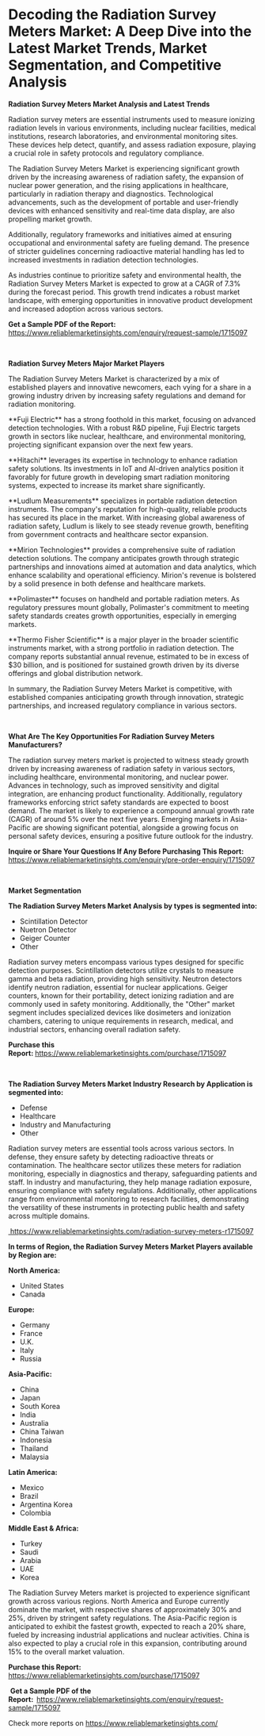 <p><h1>Decoding the Radiation Survey Meters Market: A Deep Dive into the Latest Market Trends, Market Segmentation, and Competitive Analysis</h1></p><p><strong>Radiation Survey Meters Market Analysis and Latest Trends</strong></p>
<p><p>Radiation survey meters are essential instruments used to measure ionizing radiation levels in various environments, including nuclear facilities, medical institutions, research laboratories, and environmental monitoring sites. These devices help detect, quantify, and assess radiation exposure, playing a crucial role in safety protocols and regulatory compliance.</p><p>The Radiation Survey Meters Market is experiencing significant growth driven by the increasing awareness of radiation safety, the expansion of nuclear power generation, and the rising applications in healthcare, particularly in radiation therapy and diagnostics. Technological advancements, such as the development of portable and user-friendly devices with enhanced sensitivity and real-time data display, are also propelling market growth.</p><p>Additionally, regulatory frameworks and initiatives aimed at ensuring occupational and environmental safety are fueling demand. The presence of stricter guidelines concerning radioactive material handling has led to increased investments in radiation detection technologies. </p><p>As industries continue to prioritize safety and environmental health, the Radiation Survey Meters Market is expected to grow at a CAGR of 7.3% during the forecast period. This growth trend indicates a robust market landscape, with emerging opportunities in innovative product development and increased adoption across various sectors.</p></p>
<p><strong>Get a Sample PDF of the Report:&nbsp;</strong> <a href="https://www.reliablemarketinsights.com/enquiry/request-sample/1715097?utm_campaign=2943&utm_medium=2&utm_source=Github&utm_content=ia&utm_term=11042025&utm_id=radiation-survey-meters">https://www.reliablemarketinsights.com/enquiry/request-sample/1715097</a></p>
<p>&nbsp;</p>
<p><strong>Radiation Survey Meters Major Market Players</strong></p>
<p><p>The Radiation Survey Meters Market is characterized by a mix of established players and innovative newcomers, each vying for a share in a growing industry driven by increasing safety regulations and demand for radiation monitoring.</p><p>**Fuji Electric** has a strong foothold in this market, focusing on advanced detection technologies. With a robust R&D pipeline, Fuji Electric targets growth in sectors like nuclear, healthcare, and environmental monitoring, projecting significant expansion over the next few years.</p><p>**Hitachi** leverages its expertise in technology to enhance radiation safety solutions. Its investments in IoT and AI-driven analytics position it favorably for future growth in developing smart radiation monitoring systems, expected to increase its market share significantly.</p><p>**Ludlum Measurements** specializes in portable radiation detection instruments. The company's reputation for high-quality, reliable products has secured its place in the market. With increasing global awareness of radiation safety, Ludlum is likely to see steady revenue growth, benefiting from government contracts and healthcare sector expansion.</p><p>**Mirion Technologies** provides a comprehensive suite of radiation detection solutions. The company anticipates growth through strategic partnerships and innovations aimed at automation and data analytics, which enhance scalability and operational efficiency. Mirion's revenue is bolstered by a solid presence in both defense and healthcare markets.</p><p>**Polimaster** focuses on handheld and portable radiation meters. As regulatory pressures mount globally, Polimaster's commitment to meeting safety standards creates growth opportunities, especially in emerging markets.</p><p>**Thermo Fisher Scientific** is a major player in the broader scientific instruments market, with a strong portfolio in radiation detection. The company reports substantial annual revenue, estimated to be in excess of $30 billion, and is positioned for sustained growth driven by its diverse offerings and global distribution network.</p><p>In summary, the Radiation Survey Meters Market is competitive, with established companies anticipating growth through innovation, strategic partnerships, and increased regulatory compliance in various sectors.</p></p>
<p>&nbsp;</p>
<p><strong>What Are The Key Opportunities For Radiation Survey Meters Manufacturers?</strong></p>
<p><p>The radiation survey meters market is projected to witness steady growth driven by increasing awareness of radiation safety in various sectors, including healthcare, environmental monitoring, and nuclear power. Advances in technology, such as improved sensitivity and digital integration, are enhancing product functionality. Additionally, regulatory frameworks enforcing strict safety standards are expected to boost demand. The market is likely to experience a compound annual growth rate (CAGR) of around 5% over the next five years. Emerging markets in Asia-Pacific are showing significant potential, alongside a growing focus on personal safety devices, ensuring a positive future outlook for the industry.</p></p>
<p><strong>Inquire or Share Your Questions If Any Before Purchasing This Report:</strong> <a href="https://www.reliablemarketinsights.com/enquiry/pre-order-enquiry/1715097?utm_campaign=2943&utm_medium=2&utm_source=Github&utm_content=ia&utm_term=11042025&utm_id=radiation-survey-meters">https://www.reliablemarketinsights.com/enquiry/pre-order-enquiry/1715097</a></p>
<p>&nbsp;</p>
<p><strong>Market Segmentation</strong></p>
<p><strong>The Radiation Survey Meters Market Analysis by types is segmented into:</strong></p>
<p><ul><li>Scintillation Detector</li><li>Nuetron Detector</li><li>Geiger Counter</li><li>Other</li></ul></p>
<p><p>Radiation survey meters encompass various types designed for specific detection purposes. Scintillation detectors utilize crystals to measure gamma and beta radiation, providing high sensitivity. Neutron detectors identify neutron radiation, essential for nuclear applications. Geiger counters, known for their portability, detect ionizing radiation and are commonly used in safety monitoring. Additionally, the "Other" market segment includes specialized devices like dosimeters and ionization chambers, catering to unique requirements in research, medical, and industrial sectors, enhancing overall radiation safety.</p></p>
<p><strong>Purchase this Report:&nbsp;</strong><a href="https://www.reliablemarketinsights.com/purchase/1715097?utm_campaign=2943&utm_medium=2&utm_source=Github&utm_content=ia&utm_term=11042025&utm_id=radiation-survey-meters">https://www.reliablemarketinsights.com/purchase/1715097</a></p>
<p>&nbsp;</p>
<p><strong>The Radiation Survey Meters Market Industry Research by Application is segmented into:</strong></p>
<p><ul><li>Defense</li><li>Healthcare</li><li>Industry and Manufacturing</li><li>Other</li></ul></p>
<p><p>Radiation survey meters are essential tools across various sectors. In defense, they ensure safety by detecting radioactive threats or contamination. The healthcare sector utilizes these meters for radiation monitoring, especially in diagnostics and therapy, safeguarding patients and staff. In industry and manufacturing, they help manage radiation exposure, ensuring compliance with safety regulations. Additionally, other applications range from environmental monitoring to research facilities, demonstrating the versatility of these instruments in protecting public health and safety across multiple domains.</p></p>
<p><a href="https://www.reliablemarketinsights.com/radiation-survey-meters-r1715097?utm_campaign=2943&utm_medium=2&utm_source=Github&utm_content=ia&utm_term=11042025&utm_id=radiation-survey-meters">&nbsp;https://www.reliablemarketinsights.com/radiation-survey-meters-r1715097</a></p>
<p><strong>In terms of Region, the Radiation Survey Meters Market Players available by Region are:</strong></p>
<p>
    <p> <strong> North America: </strong>
        <ul>
            <li>United States</li>
            <li>Canada</li>
        </ul>
        </p> 
    <p> <strong> Europe: </strong>
        <ul>
            <li>Germany</li>
            <li>France</li>
            <li>U.K.</li>
            <li>Italy</li>
            <li>Russia</li>
        </ul>
        </p> 
    <p> <strong> Asia-Pacific: </strong>
        <ul>
            <li>China</li>
            <li>Japan</li>
            <li>South Korea</li>
            <li>India</li>
            <li>Australia</li>
            <li>China Taiwan</li>
            <li>Indonesia</li>
            <li>Thailand</li>
            <li>Malaysia</li>
        </ul>
        </p> 
    <p> <strong> Latin America: </strong>
        <ul>
            <li>Mexico</li>
            <li>Brazil</li>
            <li>Argentina Korea</li>
            <li>Colombia</li>
        </ul>
        </p> 
    <p> <strong> Middle East & Africa: </strong>
        <ul>
            <li>Turkey</li>
            <li>Saudi</li>
            <li>Arabia</li>
            <li>UAE</li>
            <li>Korea</li>
        </ul>
    </p>
    </p>
<p><p>The Radiation Survey Meters market is projected to experience significant growth across various regions. North America and Europe currently dominate the market, with respective shares of approximately 30% and 25%, driven by stringent safety regulations. The Asia-Pacific region is anticipated to exhibit the fastest growth, expected to reach a 20% share, fueled by increasing industrial applications and nuclear activities. China is also expected to play a crucial role in this expansion, contributing around 15% to the overall market valuation.</p></p>
<p><strong>Purchase this Report: </strong><a href="https://www.reliablemarketinsights.com/purchase/1715097?utm_campaign=2943&utm_medium=2&utm_source=Github&utm_content=ia&utm_term=11042025&utm_id=radiation-survey-meters">https://www.reliablemarketinsights.com/purchase/1715097</a></p>
<p>&nbsp;<strong>Get a Sample PDF of the Report:&nbsp;&nbsp;</strong><a href="https://www.reliablemarketinsights.com/enquiry/request-sample/1715097?utm_campaign=2943&utm_medium=2&utm_source=Github&utm_content=ia&utm_term=11042025&utm_id=radiation-survey-meters">https://www.reliablemarketinsights.com/enquiry/request-sample/1715097</a></p>
<p><strong></strong></p>
<p>Check more reports on <a href="https://www.reliablemarketinsights.com/?utm_campaign=2943&utm_medium=2&utm_source=Github&utm_content=ia&utm_term=11042025&utm_id=radiation-survey-meters">https://www.reliablemarketinsights.com/</a></p>